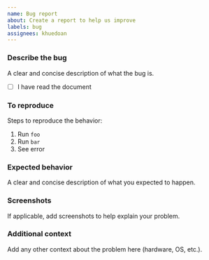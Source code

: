 ```yaml
---
name: Bug report
about: Create a report to help us improve
labels: bug
assignees: khuedoan
---
```


### Describe the bug

A clear and concise description of what the bug is.

- [ ] I have read the document

### To reproduce

Steps to reproduce the behavior:

1. Run `foo`
2. Run `bar`
4. See error

### Expected behavior

A clear and concise description of what you expected to happen.

### Screenshots

If applicable, add screenshots to help explain your problem.

### Additional context

Add any other context about the problem here (hardware, OS, etc.).
